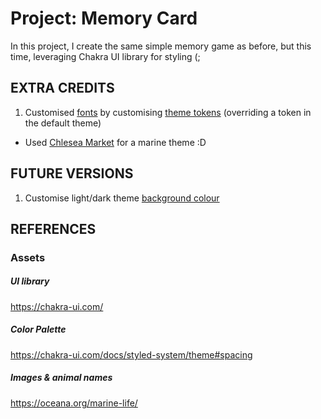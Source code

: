 # Project: Memory Card

In this project, I create the same simple memory game as before, but this time, leveraging Chakra UI library for styling (;

## EXTRA CREDITS

1. Customised [fonts](https://chakra-ui.com/community/recipes/using-fonts) by customising [theme tokens](https://chakra-ui.com/docs/styled-system/customize-theme) (overriding a token in the default theme)

- Used [Chlesea Market](https://fonts.google.com/specimen/Chelsea+Market?query=sea) for a marine theme :D

## FUTURE VERSIONS

1. Customise light/dark theme [background colour](https://blog.gshahdev.com/dark-mode-support-with-chakra-ui-and-nextjs)

## REFERENCES

### Assets

##### UI library

https://chakra-ui.com/

##### Color Palette

https://chakra-ui.com/docs/styled-system/theme#spacing

##### Images & animal names

https://oceana.org/marine-life/
